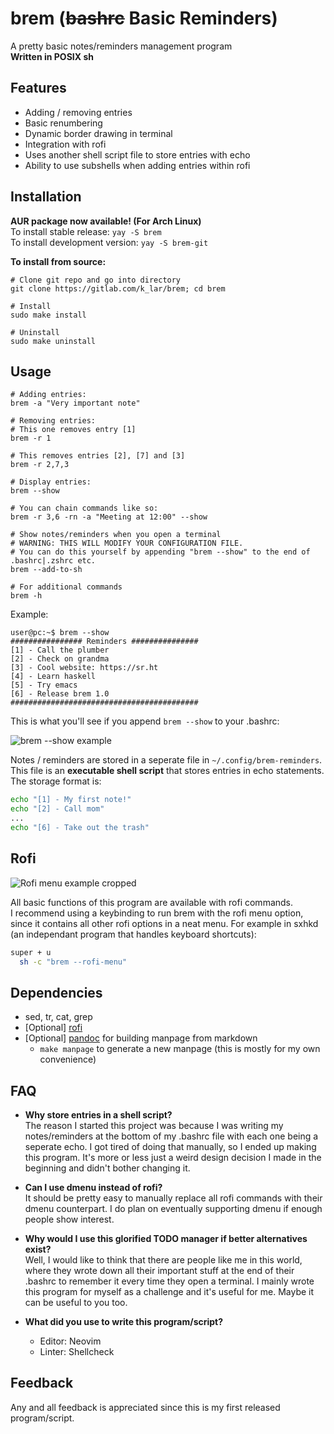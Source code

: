 # brem (~~bashrc~~ Basic Reminders)

A pretty basic notes/reminders management program  
**Written in POSIX sh**

## Features

- Adding / removing entries
- Basic renumbering
- Dynamic border drawing in terminal
- Integration with rofi
- Uses another shell script file to store entries with echo
- Ability to use subshells when adding entries within rofi

## Installation

**AUR package now available! (For Arch Linux)**  
To install stable release: `yay -S brem`  
To install development version: `yay -S brem-git`

**To install from source:**
```console
# Clone git repo and go into directory
git clone https://gitlab.com/k_lar/brem; cd brem

# Install
sudo make install

# Uninstall
sudo make uninstall
```

## Usage

```console
# Adding entries:
brem -a "Very important note"

# Removing entries:
# This one removes entry [1]
brem -r 1

# This removes entries [2], [7] and [3]
brem -r 2,7,3

# Display entries:
brem --show

# You can chain commands like so:
brem -r 3,6 -rn -a "Meeting at 12:00" --show

# Show notes/reminders when you open a terminal
# WARNING: THIS WILL MODIFY YOUR CONFIGURATION FILE.
# You can do this yourself by appending "brem --show" to the end of .bashrc|.zshrc etc.
brem --add-to-sh

# For additional commands
brem -h
```

Example:

```console
user@pc:~$ brem --show
################ Reminders ###############
[1] - Call the plumber
[2] - Check on grandma
[3] - Cool website: https://sr.ht
[4] - Learn haskell
[5] - Try emacs
[6] - Release brem 1.0
##########################################
```

This is what you'll see if you append `brem --show` to your .bashrc:  

![brem --show example](https://gitlab.com/k_lar/brem/uploads/d59695dc0bedeaf2ecd70c94c6783c89/reminders_example.png)

Notes / reminders are stored in a seperate file in `~/.config/brem-reminders`.  
This file is an **executable shell script** that stores entries in echo statements.  
The storage format is:  

```bash
echo "[1] - My first note!"
echo "[2] - Call mom"
...
echo "[6] - Take out the trash"
```

## Rofi

![Rofi menu example cropped](https://gitlab.com/k_lar/brem/uploads/bf3d935243a3189d3e95f06da64f9244/brem_rofi_menu_cropped.gif)

All basic functions of this program are available with rofi commands.  
I recommend using a keybinding to run brem with the rofi menu option, since it contains all
other rofi options in a neat menu. For example in sxhkd
(an independant program that handles keyboard shortcuts):

```sh
super + u
  sh -c "brem --rofi-menu"
```

## Dependencies

- sed, tr, cat, grep
- [Optional] [rofi](https://github.com/davatorium/rofi)
- [Optional] [pandoc](https://pandoc.org/) for building manpage from markdown
    * `make manpage` to generate a new manpage (this is mostly for my own convenience)

## FAQ

- **Why store entries in a shell script?**  
  The reason I started this project was because I was writing my notes/reminders at the bottom
  of my .bashrc file with each one being a seperate echo. I got tired of doing that manually,
  so I ended up making this program. It's more or less just a weird design decision I made
  in the beginning and didn't bother changing it.

- **Can I use dmenu instead of rofi?**  
  It should be pretty easy to manually replace all rofi commands with their dmenu counterpart.
  I do plan on eventually supporting dmenu if enough people show interest.

- **Why would I use this glorified TODO manager if better alternatives exist?**  
  Well, I would like to think that there are people like me in this world, where they wrote
  down all their important stuff at the end of their .bashrc to remember it every time they
  open a terminal. I mainly wrote this program for myself as a challenge and it's useful for me.
  Maybe it can be useful to you too.

- **What did you use to write this program/script?**
    * Editor: Neovim
    * Linter: Shellcheck

## Feedback

Any and all feedback is appreciated since this is my first released program/script.

